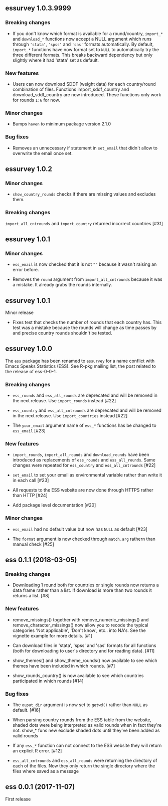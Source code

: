 ## essurvey 1.0.3.9999

### Breaking changes

* If you don't know which format is available for a round/country, `import_*` and `download_*` functions now accept a NULL argument which runs through `'stata'`, `'spss'` and `'sas'` formats automatically. By default, `import_*` functions have now format set to `NULL` to automatically try the three different formats. This breaks backward dependency but only slightly where it had 'stata' set as default.

### New features

* Users can now download SDDF (weight data) for each country/round combination of files. Functions import_sddf_country and download_sddf_country are now introduced. These functions only work for rounds `1:6` for now.

### Minor changes

* Bumps `haven` to minimum package version 2.1.0

### Bug fixes

* Removes an unnecessary if statement in `set_email` that didn't allow to overwrite the email once set.

## essurvey 1.0.2

### Minor changes

* `show_country_rounds` checks if there are missing values and excludes them.

### Breaking changes

`import_all_cntrounds` and `import_country` returned incorrect countries [#31]

## essurvey 1.0.1

### Minor changes

* `ess_email` is now checked that it is not `""` because it wasn't raising an error before.

* Removes the `round` argument from `import_all_cntrounds` because it was a mistake. It already grabs the rounds internally.

## essurvey 1.0.1

Minor release

* Fixes test that checks the number of rounds that each country has. This test was a mistake
because the rounds will change as time passes by and precise country rounds shouldn't be
tested.

## essurvey 1.0.0

The `ess` package has been renamed to `essurvey` for a name conflict with Emacs Speaks Statistics (ESS). See R-pkg mailing list, the post related to the release of ess-0-0-1.

### Breaking changes

* `ess_rounds` and `ess_all_rounds` are deprecated and will be removed in the next release. Use `import_rounds` instead [#22]

* `ess_country` and `ess_all_cntrounds` are deprecated and will be removed in the next release. Use `import_countries` instead [#22]

* The `your_email` argument name of `ess_*` functions has be changed to `ess_email` [#23]

### New features

* `import_rounds`, `import_all_rounds` and `download_rounds` have been introduced as
replacements of `ess_rounds` and `ess_all_rounds`. Same changes were repeated for
`ess_country` and `ess_all_cntrounds` [#22]

* `set_email` to set your email as environmental variable rather than write it in each call [#23]

* All requests to the ESS website are now done through HTTPS rather than HTTP [#24]

* Add package level documentation [#20]

### Minor changes

* `ess_email` had no default value but now has `NULL` as default [#23]

* The `format` argument is now checked through `match.arg` rathern than manual check [#25]

## ess 0.1.1 (2018-03-05)

### Breaking changes

* Downloading 1 round both for countries or single rounds now returns a data frame rather than a list. If download is more than two rounds it returns a list. [#8]

### New features

* remove_missings() together with remove_numeric_missings() and remove_character_missings() now allow you to recode the typical categories 'Not applicable', 'Don't know', etc.. into NA's. See the vignette example for more details. [#1]

* Can download files in 'stata', 'spss' and 'sas' formats for all functions (both for downloading to user's directory and for reading data). [#11]

* show_themes() and show_theme_rounds() now available to see which themes have been included in which rounds. [#7]

* show_rounds_country() is now available to see which countries participated in which rounds [#14]

### Bug fixes

* The `ouput_dir` argument is now set to `getwd()` rather than `NULL` as default. [#16]

* When parsing country rounds from the ESS table from the website, shaded dots were being interpreted as valid rounds when in fact they're not. show_* funs new exclude shaded dots until they've been added as valid rounds

* If any `ess_*` function can not connect to the ESS website they will return an explicit R error. [#12]

* `ess_all_cntrounds` and `ess_all_rounds` were returning the directory of each of the files. Now they only return the single directory where the files where saved as a message

## ess 0.0.1 (2017-11-07)

First release